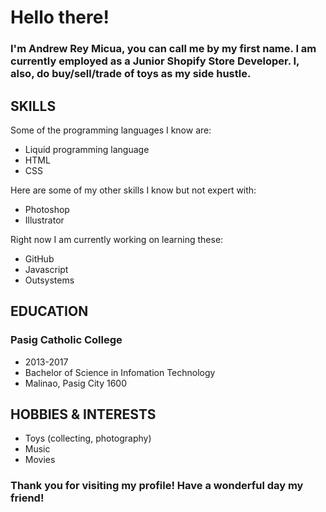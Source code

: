 # Hello there!
### I'm Andrew Rey Micua, you can call me by my first name. I am currently employed as a Junior Shopify Store Developer. I, also, do buy/sell/trade of toys as my side hustle.

## SKILLS
Some of the programming languages I know are:
  - Liquid programming language
  - HTML
  - CSS

Here are some of my other skills I know but not expert with:
  - Photoshop
  - Illustrator

Right now I am currently working on learning these:
  - GitHub
  - Javascript
  - Outsystems

## EDUCATION
### Pasig Catholic College
- 2013-2017
- Bachelor of Science in Infomation Technology
- Malinao, Pasig City 1600

## HOBBIES & INTERESTS
- Toys (collecting, photography)
- Music
- Movies

### Thank you for visiting my profile! Have a wonderful day my friend!